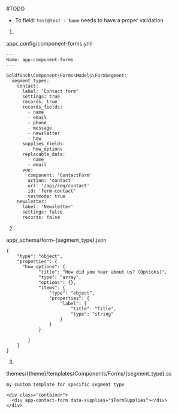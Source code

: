 #TODO
- To field: `test@test : Name` needs to have a proper validation

1)

app/_config/component-forms.yml
```
---
Name: app-component-forms
---

Goldfinch\Component\Forms\Models\FormSegment:
  segment_types:
    contact:
      label: 'Contact form'
      settings: true
      records: true
      records_fields:
        - name
        - email
        - phone
        - message
        - newsletter
        - how
      supplies_fields:
        - how_options
      replacable_data:
        - name
        - email
      vue:
        component: 'ContactForm'
        action: 'contact'
        url: '/api/req/contact'
        id: 'form-contact'
        testmode: true
    newsletter:
      label: 'Newsletter'
      settings: false
      records: false
```

2)

app/_schema/form-{segment_type}.json
```
{
    "type": "object",
    "properties": {
      "how_options": {
            "title": "How did you hear about us? (Options)",
            "type": "array",
            "options": {},
            "items": {
                "type": "object",
                "properties": {
                    "label": {
                        "title": "Title",
                        "type": "string"
                    }
                }
            }

        }
    }
}
```

3)

themes/{theme}/templates/Components/Forms/{segment_type}.ss

```
my custom template for specific segment type

<div class="container">
  <div app-contact-form data-supplies="$FormSupplies"></div>
</div>
```
